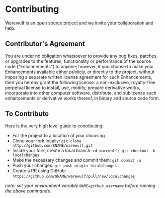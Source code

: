 # Contributing

Warewulf is an open source project and we invite your collaboration and help.

## Contributor's Agreement
You are under no obligation whatsoever to provide any bug fixes, patches, or upgrades to the features, functionality 
or performance of the source code ("Enhancements") to anyone; however, if you choose to make your Enhancements 
available either publicly, or directly to the project, without imposing a separate written license agreement for such
Enhancements, then you hereby grant the following license: a non-exclusive, royalty-free perpetual license to 
install, use, modify, prepare derivative works, incorporate into other computer software, distribute, and sublicense
such enhancements or derivative works thereof, in binary and source code form.

## To Contribute
Here is the very high level guide to contributing:

* For the project to a location of your choosing
* Clone your fork locally: `git clone http://github.com/$NAME/warewulf.git`
* Inside your fork, create a local branch: `cd warewulf; git checkout -b localchanges`
* Make the necessary changes and commit them: `git commit -a`
* Push your changes: `git push origin localchanges`
* Create a PR using GitHub: `https://github.com/$NAME/warewulf/pull/new/localchanges`

*note: set your environment variable `NAME=github_username` before running the above commands.*
